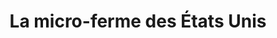 ---
title: "La micro-ferme des États Unis"
url: /lyon/la-micro-ferme-des-etats-unis/
shop: ferme
---